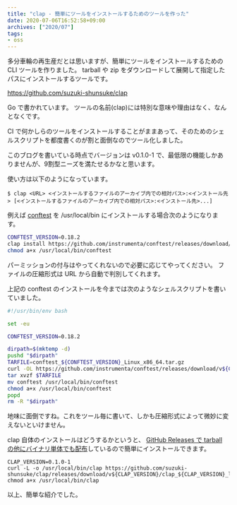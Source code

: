 ```yaml
---
title: "clap - 簡単にツールをインストールするためのツールを作った"
date: 2020-07-06T16:52:58+09:00
archives: ["2020/07"]
tags:
- oss
---
```


多分車輪の再生産だとは思いますが、簡単にツールをインストールするための CLI ツールを作りました。
tarball や zip をダウンロードして展開して指定したパスにインストールするツールです。

https://github.com/suzuki-shunsuke/clap

Go で書かれています。
ツールの名前(clap)には特別な意味や理由はなく、なんとなくです。

CI で何かしらのツールをインストールすることがままあって、そのためのシェルスクリプトを都度書くのが割と面倒なのでツール化しました。

このブログを書いている時点でバージョンは v0.1.0-1 で、最低限の機能しかありませんが、9割型ニーズを満たせるかなと思います。

使い方は以下のようになっています。

```
$ clap <URL> <インストールするファイルのアーカイブ内での相対パス>:<インストール先> [<インストールするファイルのアーカイブ内での相対パス>:<インストール先>...]
```

例えば [conftest](https://github.com/open-policy-agent/conftest) を /usr/local/bin にインストールする場合次のようになります。

```sh
CONFTEST_VERSION=0.18.2
clap install https://github.com/instrumenta/conftest/releases/download/v${CONFTEST_VERSION}/conftest_${CONFTEST_VERSION}_Linux_x86_64.tar.gz conftest:/usr/local/bin/conftest
chmod a+x /usr/local/bin/conftest
```

パーミッションの付与はやってくれないので必要に応じてやってください。
ファイルの圧縮形式は URL から自動で判別してくれます。

上記の conftest のインストールを今までは次のようなシェルスクリプトを書いていました。

```sh
#!/usr/bin/env bash

set -eu

CONFTEST_VERSION=0.18.2

dirpath=$(mktemp -d)
pushd "$dirpath"
TARFILE=conftest_${CONFTEST_VERSION}_Linux_x86_64.tar.gz
curl -OL https://github.com/instrumenta/conftest/releases/download/v${CONFTEST_VERSION}/${TARFILE}
tar xvzf $TARFILE
mv conftest /usr/local/bin/conftest
chmod a+x /usr/local/bin/conftest
popd
rm -R "$dirpath"
```

地味に面倒ですね。これをツール毎に書いて、しかも圧縮形式によって微妙に変えないといけません。

clap 自体のインストールはどうするかというと、 [GitHub Releases で tarball の他にバイナリ単体でも配布](https://github.com/suzuki-shunsuke/clap/releases)しているので簡単にインストールできます。

```
CLAP_VERSION=0.1.0-1
curl -L -o /usr/local/bin/clap https://github.com/suzuki-shunsuke/clap/releases/download/v${CLAP_VERSION}/clap_${CLAP_VERSION}_linux_amd64
chmod a+x /usr/local/bin/clap
```

以上、簡単な紹介でした。
